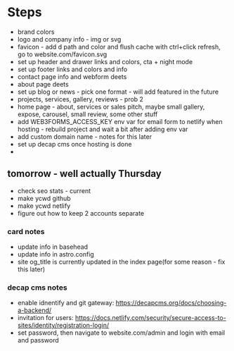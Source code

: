 # Steps

- brand colors
- logo and company info - img or svg
- favicon - add d path and color and flush cache with ctrl+click refresh, go to website.com/favicon.svg
- set up header and drawer links and colors, cta + night mode
- set up footer links and colors and info
- contact page info and webform deets
- about page deets
- set up blog or news - pick one format - will add featured in the future
- projects, services, gallery, reviews - prob 2
- home page - about, services or sales pitch, maybe small gallery, expose, carousel, small review, some other stuff
- add WEB3FORMS_ACCESS_KEY env var for email form to netlify when hosting - rebuild project and wait a bit after adding env var
- add custom domain name - notes for this later
- set up decap cms once hosting is done
-

## tomorrow - well actually Thursday

- check seo stats - current
- make ycwd github
- make ycwd netlify
- figure out how to keep 2 accounts separate

### card notes

- update info in basehead
- update info in astro.config
- site og_title is currently updated in the index page(for some reason - fix this later)

### decap cms notes

- enable idnentify and git gateway: https://decapcms.org/docs/choosing-a-backend/
- invitation for users: https://docs.netlify.com/security/secure-access-to-sites/identity/registration-login/
- set password, then navigate to website.com/admin and login with email and password
